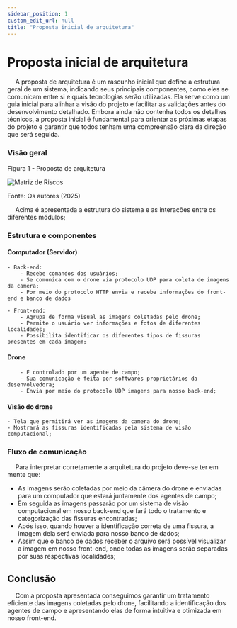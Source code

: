 ```yaml
---
sidebar_position: 1
custom_edit_url: null
title: "Proposta inicial de arquitetura"
---
```


# Proposta inicial de arquitetura
&emsp; A proposta de arquitetura é um rascunho inicial que define a estrutura geral de um sistema, indicando seus principais componentes, como eles se comunicam entre si e quais tecnologias serão utilizadas. Ela serve como um guia inicial para alinhar a visão do projeto e facilitar as validações antes do desenvolvimento detalhado. Embora ainda não contenha todos os detalhes técnicos, a proposta inicial é fundamental para orientar as próximas etapas do projeto e garantir que todos tenham uma compreensão clara da direção que será seguida.

### Visão geral

<p style={{textAlign: 'center'}}>Figura 1 - Proposta de arquitetura</p>
<div style={{margin: 25}}>
    <div style={{textAlign: 'center'}}>
        <img src={require("../../../static/img/arquitetura.png").default} style={{width: 800}} alt="Matriz de Riscos" />
        <br/>
    </div>
</div>
<p style={{textAlign: 'center'}}>Fonte: Os autores (2025)</p>

&emsp; Acima é apresentada a estrutura do sistema e as interações entre os diferentes módulos;

### Estrutura e componentes

#### Computador (Servidor)

    - Back-end:
        - Recebe comandos dos usuários;
        - Se comunica com o drone via protocolo UDP para coleta de imagens da camera;
        - Por meio do protocolo HTTP envia e recebe informações do front-end e banco de dados
    
    - Front-end:
        - Agrupa de forma visual as imagens coletadas pelo drone;
        - Permite o usuário ver informações e fotos de diferentes localidades;
        - Possibilita identificar os diferentes tipos de fissuras presentes em cada imagem;
    
#### Drone
        - É controlado por um agente de campo;
        - Sua comunicação é feita por softwares proprietários da desenvolvedora;
        - Envia por meio do protocolo UDP imagens para nosso back-end;

#### Visão do drone
    - Tela que permitirá ver as imagens da camera do drone;
    - Mostrará as fissuras identificadas pela sistema de visão computacional;

### Fluxo de comunicação

&emsp; Para interpretar corretamente a arquitetura do projeto deve-se ter em mente que:

- As imagens serão coletadas por meio da câmera do drone e enviadas para um computador que estará juntamente dos agentes de campo;
- Em seguida as imagens passarão por um sistema de visão computacional em nosso back-end que fará todo o tratamento e categorização das fissuras encontradas;
- Após isso, quando houver a identificação correta de uma fissura, a imagem dela será enviada para nosso banco de dados;
- Assim que o banco de dados receber o arquivo será possível visualizar a imagem em nosso front-end, onde todas as imagens serão separadas por suas respectivas localidades;

## Conclusão

&emsp; Com a proposta apresentada conseguimos garantir um tratamento eficiente das imagens coletadas pelo drone, facilitando a identificação dos agentes de campo e apresentando elas de forma intuitiva e otimizada em nosso front-end.